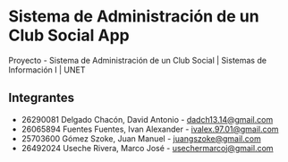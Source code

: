 # Sistema de Administración de un Club Social App

Proyecto - Sistema de Administración de un Club Social |
Sistemas de Información I |
UNET

## Integrantes

* 26290081 Delgado Chacón, David Antonio - dadch13.14@gmail.com
* 26065894 Fuentes Fuentes, Ivan Alexander - ivalex.97.01@gmail.com
* 25703600 Gómez Szoke, Juan Manuel - juangszoke@gmail.com
* 26492024 Useche Rivera, Marco José - usechermarcoj@gmail.com
